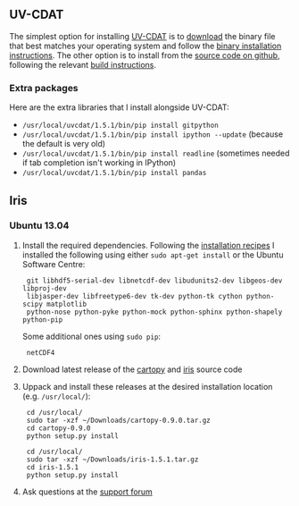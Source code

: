 ## UV-CDAT

The simplest option for installing [UV-CDAT](http://uvcdat.llnl.gov/) is to 
[download](http://sourceforge.net/projects/cdat/files/Releases/UV-CDAT/) the binary file 
that best matches your operating system and follow the 
[binary installation instructions](https://github.com/UV-CDAT/uvcdat/wiki/Install-Binaries). The 
other option is to install from the 
[source code on github](https://github.com/UV-CDAT/uvcdat), following the relevant 
[build instructions](https://github.com/UV-CDAT/uvcdat/wiki/Building-UVCDAT).

### Extra packages

Here are the extra libraries that I install alongside UV-CDAT:  
  * `/usr/local/uvcdat/1.5.1/bin/pip install gitpython`
  * `/usr/local/uvcdat/1.5.1/bin/pip install ipython --update`  (because the default is very old)
  * `/usr/local/uvcdat/1.5.1/bin/pip install readline`  (sometimes needed if tab completion isn't working in IPython)
  * `/usr/local/uvcdat/1.5.1/bin/pip install pandas`


## Iris

### Ubuntu 13.04

1. Install the required dependencies. Following the [installation recipes](https://github.com/SciTools/installation-recipes) I installed the following using either `sudo apt-get install` or the Ubuntu Software Centre: 
        
        git libhdf5-serial-dev libnetcdf-dev libudunits2-dev libgeos-dev libproj-dev
        libjasper-dev libfreetype6-dev tk-dev python-tk cython python-scipy matplotlib
        python-nose python-pyke python-mock python-sphinx python-shapely python-pip

    Some additional ones using `sudo pip`:
        
        netCDF4

2. Download latest release of the [cartopy](https://github.com/SciTools/cartopy/tags) and 
   [iris](https://github.com/SciTools/iris/tags) source code 

3. Uppack and install these releases at the desired installation location (e.g. `/usr/local/`):
    
        cd /usr/local/    
        sudo tar -xzf ~/Downloads/cartopy-0.9.0.tar.gz
        cd cartopy-0.9.0
        python setup.py install

        cd /usr/local/
        sudo tar -xzf ~/Downloads/iris-1.5.1.tar.gz
        cd iris-1.5.1
        python setup.py install

4. Ask questions at the [support forum](http://scitools.org.uk/iris/community.html) 

